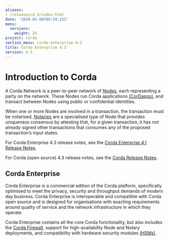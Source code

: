 ```yaml
---
aliases:
- /releases/4.3/index.html
date: '2020-01-08T09:59:25Z'
menu:
  versions:
    weight: 25
project: corda
section_menu: corda-enterprise-4-3
title: Corda Enterprise 4.3
version: 4.3
---
```



# Introduction to Corda

A Corda Network is a peer-to-peer network of [Nodes](corda-nodes-index.md), each representing a party on the network.
These Nodes run Corda applications [(CorDapps)](building-a-cordapp-index.md), and transact between Nodes using public or
confidential identities.

When one or more Nodes are involved in a transaction, the transaction must be notarised. [Notaries](running-a-notary.md) are a specialised type
of Node that provides uniqueness consensus by attesting that, for a given transaction, it has not already signed other
transactions that consumes any of the proposed transaction’s input states.

For Corda Enterprise 4.3 release notes, see the [Corda Enterprise 4.1 Release Notes](release-notes-enterprise.md).

For Corda (open source) 4.3 release notes, see the [Corda Release Notes](../../corda-os/4.3/release-notes.md).

## Corda Enterprise

Corda Enterprise is a commercial edition of the Corda platform, specifically optimised to meet the privacy, security and
throughput demands of modern day business. Corda Enterprise is interoperable and compatible with Corda open source and
is designed for organisations with exacting requirements around quality of service and the network infrastructure in
which they operate.

Corda Enterprise contains all the core Corda functionality, but also includes the [Corda Firewall](corda-firewall-component.md),
support for high-availability Node and Notary deployments, and compatibility with hardware security modules [(HSMs)](cryptoservice-configuration.md).
